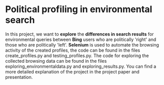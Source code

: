 # Political profiling in environmental search 
In this project, we want to **explore** the **differences in search results** for environmental queries between **Bing** users who are politically 'right' and those 
who are politically 'left'. **Selenium** is used to automate the browsing activity of the created profiles, the code can be found in the files create_profiles.py 
and testing_profiles.py. The code for exploring the collected browsing data can be found in the files exploring_environmentaldata.py and exploring_results.py. 
You can find a more detailed explanation of the project in the project paper and presentation.
